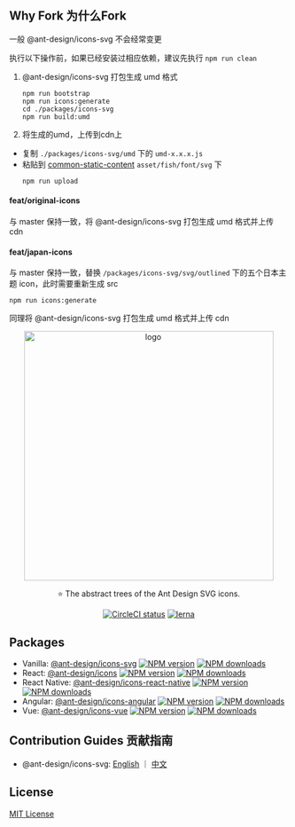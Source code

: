 ## Why Fork 为什么Fork

一般 @ant-design/icons-svg 不会经常变更

执行以下操作前，如果已经安装过相应依赖，建议先执行 `npm run clean`

1. @ant-design/icons-svg 打包生成 umd 格式
    ```shell
    npm run bootstrap
    npm run icons:generate
    cd ./packages/icons-svg
    npm run build:umd
    ```
2. 将生成的umd，上传到cdn上
- 复制 `./packages/icons-svg/umd` 下的 `umd-x.x.x.js`
- 粘贴到 [common-static-content](http://git.sdp.nd/app-web/common-static-content/-/tree/develop) `asset/fish/font/svg` 下
    ```shell
    npm run upload
    ```
#### feat/original-icons
与 master 保持一致，将 @ant-design/icons-svg 打包生成 umd 格式并上传 cdn
#### feat/japan-icons
与 master 保持一致，替换 `/packages/icons-svg/svg/outlined` 下的五个日本主题 icon，此时需要重新生成 src

```shell
npm run icons:generate
```
同理将 @ant-design/icons-svg 打包生成 umd 格式并上传 cdn

<p align="center">
<img
 width="450px" alt="logo" src="https://user-images.githubusercontent.com/15819224/45196822-c120ff00-b290-11e8-83ca-eb76378f5cc1.png" />
</p>

<p align="center">
⭐ The abstract trees of the Ant Design SVG icons.
</p>

<div align="center">

[![CircleCI status][circleci-image]][circleci-url]
[![lerna](https://img.shields.io/badge/maintained%20with-lerna-cc00ff.svg)](https://lernajs.io/)

[circleci-image]: https://img.shields.io/circleci/build/github/ant-design/ant-design-icons/master?style=flat-square
[circleci-url]: https://circleci.com/gh/ant-design/ant-design-icons
</div>

## Packages
- Vanilla: [@ant-design/icons-svg](./packages/icons-svg) [![NPM version](https://img.shields.io/npm/v/@ant-design/icons-svg.svg?style=flat)](https://npmjs.org/package/@ant-design/icons-svg) [![NPM downloads](http://img.shields.io/npm/dm/@ant-design/icons-svg.svg?style=flat)](https://npmjs.org/package/@ant-design/icons-svg)
- React: [@ant-design/icons](./packages/icons-react) [![NPM version](https://img.shields.io/npm/v/@ant-design/icons.svg?style=flat)](https://npmjs.org/package/@ant-design/icons) [![NPM downloads](http://img.shields.io/npm/dm/@ant-design/icons.svg?style=flat)](https://npmjs.org/package/@ant-design/icons)
- React Native: [@ant-design/icons-react-native](./packages/icons-react-native) [![NPM version](https://img.shields.io/npm/v/@ant-design/icons-react-native.svg?style=flat)](https://npmjs.org/package/@ant-design/icons-react-native) [![NPM downloads](http://img.shields.io/npm/dm/@ant-design/icons-react-native.svg?style=flat)](https://npmjs.org/package/@ant-design/icons-react-native)
- Angular: [@ant-design/icons-angular](./packages/icons-angular) [![NPM version](https://img.shields.io/npm/v/@ant-design/icons-angular.svg?style=flat)](https://npmjs.org/package/@ant-design/icons-angular) [![NPM downloads](http://img.shields.io/npm/dm/@ant-design/icons-angular.svg?style=flat)](https://npmjs.org/package/@ant-design/icons-angular)
- Vue: [@ant-design/icons-vue](./packages/icons-vue) [![NPM version](https://img.shields.io/npm/v/@ant-design/icons-vue.svg?style=flat)](https://npmjs.org/package/@ant-design/icons-vue) [![NPM downloads](http://img.shields.io/npm/dm/@ant-design/icons-vue.svg?style=flat)](https://npmjs.org/package/@ant-design/icons-vue)

## Contribution Guides 贡献指南

- @ant-design/icons-svg: [English](./packages/icons-svg/docs/ContributionGuide.md) ｜ [中文](./packages/icons-svg/docs/ContributionGuide.zh-CN.md)


## License

[MIT License](./LICENSE)
